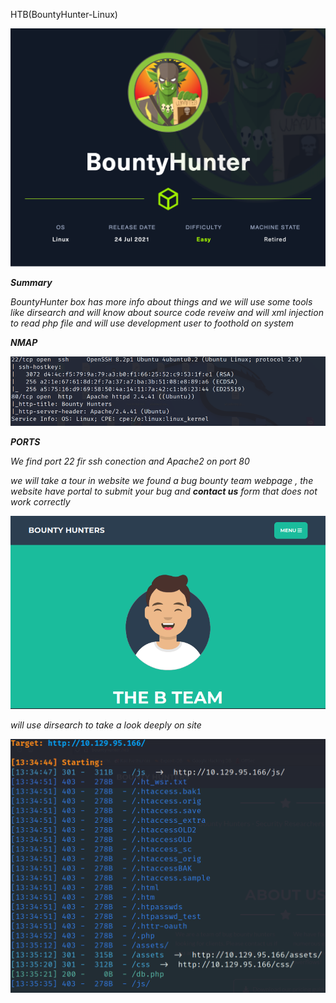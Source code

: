
HTB(BountyHunter-Linux)

![](/Assets/HTB/BountyHunter/assets/BountyHunter.png)

_**Summary**_ 

_BountyHunter box has more info about things and we will use some tools like dirsearch and will know about source code reveiw and will xml injection to read php file and will use development user to foothold on system_


_**NMAP**_

![](/Assets/HTB/BountyHunter/assets/nmap1.png)

_**PORTS**_

_We find port 22 fir ssh conection and Apache2 on port 80_ 

_we will take a tour in website we found a bug bounty team webpage , the website have portal to submit your bug and **contact us** form that does not work correctly_

![](/Assets/HTB/BountyHunter/assets/web.png)


_will use dirsearch to take a look deeply on site_

![](/Assets/HTB/BountyHunter/assets/dirsearch.png)



